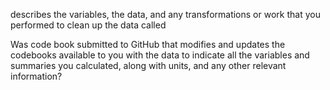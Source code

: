 describes the variables, the data, and any transformations or work that you performed to clean up the data called 

Was code book submitted to GitHub that modifies and updates the codebooks available to you with the data to indicate all the variables and summaries you calculated, along with units, and any other relevant information?

